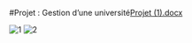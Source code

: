  #Projet : Gestion d’une université[Projet (1).docx](https://github.com/Abd-Lah/Ecole-management/files/8423932/Projet.1.docx)

 ![1](https://user-images.githubusercontent.com/85203748/161901959-3c714f32-8559-4580-9826-dd1f5e01c9a8.PNG)
![2](https://user-images.githubusercontent.com/85203748/161901964-7370abe8-2490-4d7b-92cf-2bc5d499ced8.PNG)
